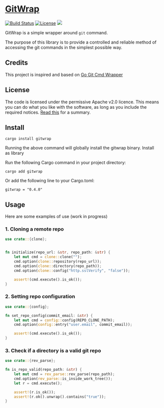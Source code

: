 
# [GitWrap](https://crates.io/crates/gitwrap)

[![Build Status](https://github.com/japiber/gitwrap/actions/workflows/rust.yml/badge.svg)](https://github.com/japiber/gitwrap/actions/workflows/rust.yml) [![License](https://img.shields.io/badge/License-Apache%202.0-blue.svg)](https://github.com/xuri/rust-reportcard/blob/master/LICENSE)
[![](https://img.shields.io/crates/v/gitwrap.svg)](https://crates.io/crates/gitwrap)  

GitWrap is a simple wrapper around `git` command.

The purpose of this library is to provide a controlled and reliable method of accessing the git commands in the simplest possible way.

## Credits

This project is inspired and based on [Go Git Cmd Wrapper](https://github.com/ldez/go-git-cmd-wrapper)

## License

The code is licensed under the permissive Apache v2.0 licence. This means you can do what you like with the software, as long as you include the required notices. [Read this](https://tldrlegal.com/license/apache-license-2.0-(apache-2.0)) for a summary.

## Install

```
cargo install gitwrap
```

Running the above command will globally install the gitwrap binary.
Install as library

Run the following Cargo command in your project directory:
```
cargo add gitwrap
```

Or add the following line to your Cargo.toml:
```
gitwrap = "0.4.0"
```

## Usage

Here are some examples of use (work in progress)

### 1. Cloning a remote repo

```rust
use crate::{clone};


fn initialize(repo_url: &str, repo_path: &str) {
    let mut cmd = clone::clone("");
    cmd.option(clone::repository(repo_url));
    cmd.option(clone::directory(repo_path));
    cmd.option(clone::config("http.sslVerify", "false"));

    assert!(cmd.execute().is_ok());
}
```

### 2. Setting repo configuration

```rust
use crate::{config};

fn set_repo_config(commit_email: &str) {
    let mut cmd = config::config(REPO_CLONE_PATH);
    cmd.option(config::entry("user.email", commit_email));

    assert!(cmd.execute().is_ok());
}
```

### 3. Check if a directory is a valid git repo

```rust
use crate::{rev_parse};

fn is_repo_valid(repo_path: &str) {
    let mut cmd = rev_parse::rev_parse(repo_path);
    cmd.option(rev_parse::is_inside_work_tree());
    let r = cmd.execute();

    assert!(r.is_ok());
    assert!(r.ok().unwrap().contains("true"));
}
```
